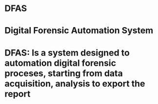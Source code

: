 # DFAS
<h1>Digital Forensic Automation System<h1>
DFAS: Is a system designed to automation digital forensic proceses, starting from data acquisition, analysis to export the report
